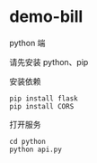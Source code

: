 # demo-bill

python 端

请先安装 python、pip

安装依赖

```
pip install flask
pip install CORS
```

打开服务

```
cd python
python api.py
```
